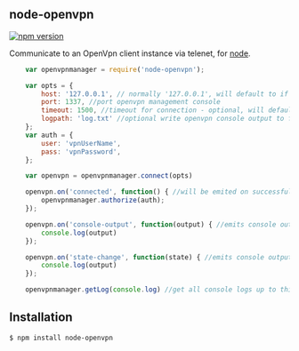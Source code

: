 node-openvpn
--------------

[![npm version](https://badge.fury.io/js/node-openvpn.svg)](http://badge.fury.io/js/node-openvpn)



 Communicate to an OpenVpn client instance via telenet, for [node](http://nodejs.org).



```js
	var openvpnmanager = require('node-openvpn');

	var opts = {
        host: '127.0.0.1', // normally '127.0.0.1', will default to if undefined
        port: 1337, //port openvpn management console
        timeout: 1500, //timeout for connection - optional, will default to 1500ms if undefined
        logpath: 'log.txt' //optional write openvpn console output to file, can be relative path or absolute
    };
    var auth = {
        user: 'vpnUserName',
        pass: 'vpnPassword',
    };

    var openvpn = openvpnmanager.connect(opts)

    openvpn.on('connected', function() { //will be emited on successful interfacing with openvpn instance
        openvpnmanager.authorize(auth);
    });

    openvpn.on('console-output', function(output) { //emits console output of openvpn instance as a line
        console.log(output)
    });

    openvpn.on('state-change', function(state) { //emits console output of openvpn state as a array
        console.log(output)
    });

    openvpnmanager.getLog(console.log) //get all console logs up to this point


```

## Installation

```bash
$ npm install node-openvpn
```
